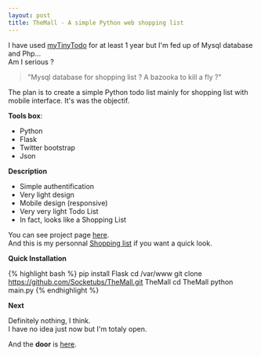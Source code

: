 ```yaml
---
layout: post
title: TheMall - A simple Python web shopping list
---
```


I have used [myTinyTodo][1] for at least 1 year but I'm fed up of Mysql database and Php...  
Am I serious ?

> "Mysql database for shopping list ? A bazooka to kill a fly ?"

The plan is to create a simple Python todo list mainly for shopping list with mobile interface. It's was the objectif.

__Tools box__:

 * Python
 * Flask
 * Twitter bootstrap
 * Json

__Description__

 * Simple authentification
 * Very light design
 * Mobile design (responsive)
 * Very very light Todo List
 * In fact, looks like a Shopping List

You can see project page [here][2].  
And this is my personnal [Shopping list][3] if you want a quick look.

__Quick Installation__

{% highlight bash %}
pip install Flask
cd /var/www
git clone https://github.com/Socketubs/TheMall.git TheMall
cd TheMall
python main.py
{% endhighlight %}

__Next__

Definitely nothing, I think.  
I have no idea just now but I'm totaly open.

And the __door__ is [here][4].

[1]: http://mytinytodo.net
[2]: http://socketubs.github.com/TheMall
[3]: http://todo.socketubs.net
[4]: https://github.com/Socketubs/TheMall/issues
